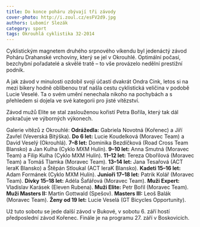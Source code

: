 ```yaml
---
title: Do konce poháru zbývají tři závody
cover-photo: http://i.zoul.cz/esFV2d9.jpg
authors: Lubomír Slezák
category: sport
tags: Okrouhlá cyklistika 32-2014 
---
```


Cyklistickým magnetem druhého srpnového víkendu byl jedenáctý závod Poháru Drahanské vrchoviny, který se jel v Okrouhlé. Optimální počasí, bezchybní pořadatelé a skvělé tratě – to vše provázelo nedělní prestižní podnik.

A jak závod v minulosti ozdobil svojí účastí dvakrát Ondra Cink, letos si na mezi bikery hodně oblíbenou trať našla cestu cyklistická veličina v podobě Lucie Veselé. Ta o svém umění nenechala nikoho na pochybách a s přehledem si dojela ve své kategorii pro jisté vítězství.

Závod mužů Elite se stal zaslouženou kořistí Petra Bořila, který tak dál pokračuje ve výborných výkonech.

Galerie vítězů z Okrouhlé: **Odrážedla:** Gabriela Novotná (Kořenec) a Jiří Zavřel (Veverská Bitýška). **Do 6 let:** Lucie Koudelková (Moravec Team) a David Veselý (Okrouhlá). **7–8 let:** Dominika Bezdíčková (Road Cross Team Blansko) a Jan Kulha (Cyklo MXM Hulín). **9–10 let:** Anna Smutná (Moravec Team) a Filip Kulha (Cyklo MXM Hulín). **11–12 let:** Tereza Obořilová (Moravec Team) a Tomáš Tlamka (Moravec Team). **13–14 let:** Jana Tesařová (ACT leraK Blansko) a Štěpán Stloukal (ACT leraK Blansko). **Kadeti 15–16 let:** Adam Formánek (Cyklo MXM Hulín). **Junioři 17–18 let:** Patrik Kolář (Moravec Team). **Dívky 15–18 let:** Adéla Šafářová (Moravec Team). **Muži Expert:** Vladislav Karásek (Eleven Rubena). **Muži Elite:** Petr Bořil (Moravec Team). **Muži Masters II:** Martin Gottwald (Spešov). **Masters III:** Leoš Balák (Moravec Team). **Ženy od 19 let:** Lucie Veselá (GT Bicycles Opportunity).

Už tuto sobotu se jede další závod v Bukové, v sobotu 6. září hostí předposlední závod Kořenec. Finále je na programu 27. září v Boskovicích.